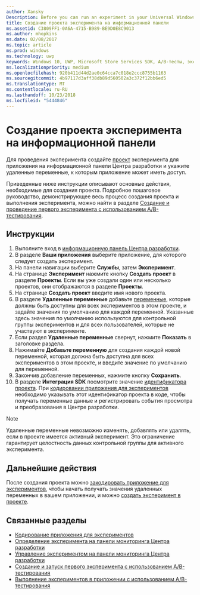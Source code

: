 ```yaml
---
author: Xansky
Description: Before you can run an experiment in your Universal Windows Platform (UWP) app with A/B testing, you must create a project and define your remote variables in the Dev Center dashboard.
title: Создание проекта эксперимента на информационной панели
ms.assetid: C3809FF1-0A6A-4715-B989-BE9D0E8C9013
ms.author: mhopkins
ms.date: 02/08/2017
ms.topic: article
ms.prod: windows
ms.technology: uwp
keywords: Windows 10, UWP, Microsoft Store Services SDK, A/B-тесты, эксперименты
ms.localizationpriority: medium
ms.openlocfilehash: 920b411d44d2ae0c64cca7c018e2ccc8755b1163
ms.sourcegitcommit: 4b97117d3aff38db89d560502a3c372f12bb6ed5
ms.translationtype: MT
ms.contentlocale: ru-RU
ms.lasthandoff: 10/23/2018
ms.locfileid: "5444846"
---
```

# <a name="create-an-experiment-project-in-the-dashboard"></a>Создание проекта эксперимента на информационной панели

Для проведения эксперимента создайте [проект](run-app-experiments-with-a-b-testing.md#terms) эксперимента для приложения на информационной панели Центра разработки и укажите удаленные переменные, к которым приложение может иметь доступ.

Приведенные ниже инструкции описывают основные действия, необходимые для создания проекта. Подробное пошаговое руководство, демонстрирующее весь процесс создания проекта и выполнения эксперимента, можно найти в разделе [Создание и проведение первого эксперимента с использованием A/B-тестирования](create-and-run-your-first-experiment-with-a-b-testing.md).

## <a name="instructions"></a>Инструкции

1. Выполните вход в [информационную панель Центра разработки](https://dev.windows.com/overview).
2. В разделе **Ваши приложения** выберите приложение, для которого следует создать эксперимент.
3. На панели навигации выберите **Службы**, затем **Эксперимент**.
4. На странице **Эксперимент** нажмите кнопку **Создать проект** в разделе **Проекты**. Если вы уже создали один или несколько проектов, они отображаются в разделе **Проекты**.
5. На странице **Создать проект** введите имя нового проекта.
6. В разделе **Удаленные переменные** добавьте [переменные](run-app-experiments-with-a-b-testing.md#terms), которые должны быть доступны для всех экспериментов в этом проекте, и задайте значения по умолчанию для каждой переменной. Указанные здесь значения по умолчанию используются для контрольной группы экспериментов и для всех пользователей, которые не участвуют в эксперименте.
  1. Если раздел **Удаленные переменные** свернут, нажмите **Показать** в заголовке раздела.
  2. Нажимайте **Добавьте переменную** для создания каждой новой переменной, которая должна быть доступна для всех экспериментов в этом проекте, и введите значение по умолчанию для переменной.
  3. Закончив добавление переменных, нажмите кнопку **Сохранить**.
3. В разделе **Интеграция SDK** посмотрите значение [идентификатора проекта](run-app-experiments-with-a-b-testing.md#terms). При [кодировании приложения для экспериментов](code-your-experiment-in-your-app.md) необходимо указывать этот идентификатор проекта в коде, чтобы получать переменные данные и регистрировать события просмотра и преобразования в Центре разработки.

> [!NOTE]
> Удаленные переменные невозможно изменять, добавлять или удалять, если в проекте имеется активный эксперимент. Это ограничение гарантирует целостность данных контрольной группы для активного эксперимента.


## <a name="next-steps"></a>Дальнейшие действия

После создания проекта можно [закодировать приложение для экспериментов](code-your-experiment-in-your-app.md), чтобы начать получать значения удаленных переменных в вашем приложении, и можно [создать эксперимент в проекте](define-your-experiment-in-the-dev-center-dashboard.md).

## <a name="related-topics"></a>Связанные разделы

* [Кодирование приложения для экспериментов](code-your-experiment-in-your-app.md)
* [Определение эксперимента на панели мониторинга Центра разработки](define-your-experiment-in-the-dev-center-dashboard.md)
* [Управление экспериментом на панели мониторинга Центра разработки](manage-your-experiment.md)
* [Создание и запуск первого эксперимента с использованием A/B-тестирования](create-and-run-your-first-experiment-with-a-b-testing.md)
* [Выполнение экспериментов в приложении с использованием A/B-тестирования](run-app-experiments-with-a-b-testing.md)
